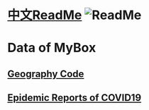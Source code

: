 # [中文ReadMe](https://github.com/Mararsh/MyBox_data)   ![ReadMe](https://mararsh.github.io/MyBox/iconTips.png)   

# Data of MyBox 

## [Geography Code](https://github.com/Mararsh/MyBox_data/tree/master/GeographyCode/en)      
   
## [Epidemic Reports of COVID19](https://github.com/Mararsh/MyBox_data/tree/master/COVID19/en)   


